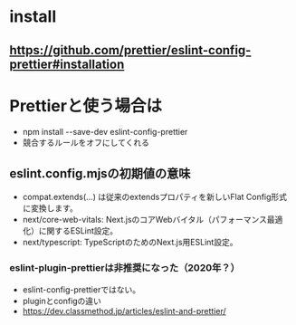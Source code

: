 # install

## https://github.com/prettier/eslint-config-prettier#installation

# Prettierと使う場合は

- npm install --save-dev eslint-config-prettier
- 競合するルールをオフにしてくれる

## eslint.config.mjsの初期値の意味

- compat.extends(...) は従来のextendsプロパティを新しいFlat Config形式に変換します。
- next/core-web-vitals: Next.jsのコアWebバイタル（パフォーマンス最適化）に関するESLint設定。
- next/typescript: TypeScriptのためのNext.js用ESLint設定。

### eslint-plugin-prettierは非推奨になった（2020年？）

- eslint-config-prettierではない。
- pluginとconfigの違い
- https://dev.classmethod.jp/articles/eslint-and-prettier/
